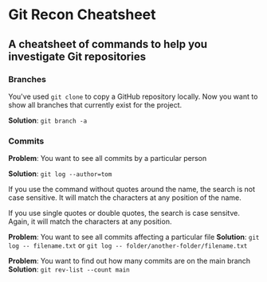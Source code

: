 # Git Recon Cheatsheet
## A cheatsheet of commands to help you investigate Git repositories

### Branches 

You've used `git clone` to copy a GitHub repository locally. Now you want to show all branches that currently exist for the project.

**Solution**: `git branch -a`


### Commits

**Problem**: You want to see all commits by a particular person

**Solution**: `git log --author=tom`

If you use the command without quotes around the name, the search is not case sensitive. It will match the characters at any position of the name.

If you use single quotes or double quotes, the search is case sensitve. Again, it will match the characters at any position.

**Problem**: You want to see all commits affecting a particular file
**Solution**: `git log -- filename.txt` or `git log -- folder/another-folder/filename.txt`


**Problem**: You want to find out how many commits are on the main branch
**Solution**: `git rev-list --count main`


